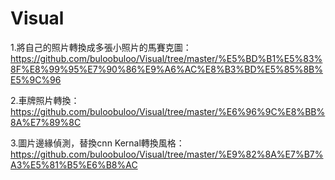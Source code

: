 # Visual
1.將自己的照片轉換成多張小照片的馬賽克圖：https://github.com/buloobuloo/Visual/tree/master/%E5%BD%B1%E5%83%8F%E8%99%95%E7%90%86%E9%A6%AC%E8%B3%BD%E5%85%8B%E5%9C%96

2.車牌照片轉換：https://github.com/buloobuloo/Visual/tree/master/%E6%96%9C%E8%BB%8A%E7%89%8C

3.圖片邊緣偵測，替換cnn Kernal轉換風格：https://github.com/buloobuloo/Visual/tree/master/%E9%82%8A%E7%B7%A3%E5%81%B5%E6%B8%AC
